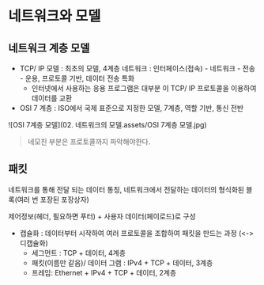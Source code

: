 # 네트워크와 모델

## 네트워크 계층 모델

- TCP/ IP 모델 : 최초의 모델, 4계층 네트워크 : 인터페이스(접속) - 네트워크 - 전송 - 운용, 프로토콜 기반, 데이터 전송 특화
  - 인터넷에서 사용하는 응용 프로그램은 대부분 이 TCP/ IP 프로토콜을 이용하여 데이터를 교환
- OSI 7 계층 : ISO에서 국제 표준으로 지정한 모델, 7계층, 역할 기반, 통신 전반

![OSI 7계층 모델](02. 네트워크의 모델.assets/OSI 7계층 모델.jpg)

> 네모친 부분은 프로토콜까지 파악해야한다.



## 패킷

네트워크를 통해 전달 되는 데이터 통칭, 네트워크에서 전달하는 데이터의 형식화된 블록(여러 번 포장된 포장상자)

제어정보(헤더, 필요하면 푸터) + 사용자 데이터(페이로드)로 구성

- 캡슐화 : 데이터부터 시작하여 여러 프로토콜을 조합하여 패킷을 만드는 과정 (<-> 디캡슐화)
  - 세그먼트 : TCP + 데이터, 4계층
  - 패킷(이름만 같음)/ 데이터 그램 : IPv4 + TCP + 데이터, 3계층
  - 프레임: Ethernet + IPv4 + TCP + 데이터, 2계층

